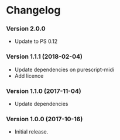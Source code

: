 # Changelog

### Version 2.0.0

*  Update to PS 0.12

### Version 1.1.1 (2018-02-04)

* Update dependencies on purescript-midi
* Add licence

### Version 1.1.0  (2017-11-04)

* Update dependencies

### Version 1.0.0  (2017-10-16)

* Initial release.
